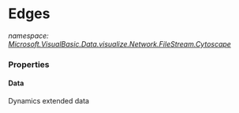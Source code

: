 ﻿# Edges
_namespace: <a href="#" onClick="load('/docs/Microsoft.VisualBasic.Data.visualize.Network.FileStream.Cytoscape/index.md')">Microsoft.VisualBasic.Data.visualize.Network.FileStream.Cytoscape</a>_






### Properties

#### Data
Dynamics extended data
